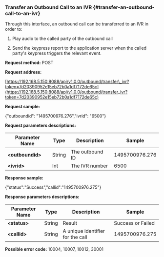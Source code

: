 ### Transfer an Outbound Call to an IVR {#transfer-an-outbound-call-to-an-ivr}

Through this interface, an outbound call can be transferred to an IVR in order to:

1. Play audio to the called party of the outbound call

2. Send the keypress report to the application server when the called party's keypress triggers the relevant event.

**Request method:** POST

**Request address:**

[https://192.168.5.150:8088/api/v1.0.0/outbound/transfer\_ivr?token=7d20390952e15eb72b0a1df7172de65c](https://192.168.5.150:8088/api/v1.0.0/outbound/transfer_ivr?token=7d20390952e15eb72b0a1df7172de65c)

**Request sample:**

{"outboundid": "1495700976.276","ivrid": "6500"}

**Request parameters descriptions:**

| **Parameter Name** | **Type** | **Description** | **Sample** |
| --- | --- | --- | --- |
| **&lt;outboundid&gt;** | String | The outbound ID | 1495700976.276 |
| **&lt;ivrid&gt;** | Int | The IVR number | 6500 |

**Response sample:**

{"status":"Success","callid":"1495700976.275"}

**Response parameters descriptions:**

| **Parameter Name** | **Type** | **Description** | **Sample** |
| --- | --- | --- | --- |
| **&lt;status&gt;** | String | Result | Success or Failed |
| **&lt;callid&gt;** | String | A unique identifier for the call | 1495700976.275 |

**Possible error code:** 10004, 10007, 10012, 30001

